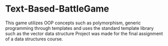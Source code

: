 # Text-Based-BattleGame

This game utilizes OOP concepts such as polymorphism, generic programming through templates and uses the standard template library 
such as the vector data structure
Project was made for the final assignment of a data structures course.
